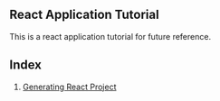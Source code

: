 ## React Application  Tutorial

This is a react application tutorial for future reference.

## Index

1. [Generating React Project](docs/GeneratingReactProject.md)

